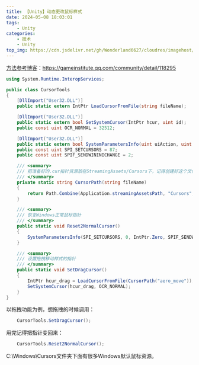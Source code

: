 ```yaml
---
title: 【Unity】动态更改鼠标样式
date: 2024-05-08 18:03:01
tags: 
    - Unity
categories:
    - 技术
    - Unity
top_img: https://cdn.jsdelivr.net/gh/Wonderland6627/cloudres/imagehost/07393c4437cc5e0cb7589e9194807fedd2cd0a3c.jpg
---
```


[方法参考博客](https://gameinstitute.qq.com/community/detail/118295)：https://gameinstitute.qq.com/community/detail/118295

```csharp
using System.Runtime.InteropServices;

public class CursorTools
{
    [DllImport("User32.DLL")]
    public static extern IntPtr LoadCursorFromFile(string fileName);

    [DllImport("User32.DLL")]
    public static extern bool SetSystemCursor(IntPtr hcur, uint id);
    public const uint OCR_NORMAL = 32512;

    [DllImport("User32.DLL")]
    public static extern bool SystemParametersInfo(uint uiAction, uint uiParam, IntPtr pvParam, uint fWinIni);
    public const uint SPI_SETCURSORS = 87;
    public const uint SPIF_SENDWININICHANGE = 2;

	/// <summary>
    /// 把准备好的.cur指针资源放在StreamingAssets/Cursors下，记得创建好这个文件夹
    /// </summary>
    private static string CursorPath(string fileName)
    {
        return Path.Combine(Application.streamingAssetsPath, "Cursors", fileName) + ".cur";
    }

    /// <summary>
    /// 恢复Windows正常鼠标指针
    /// </summary>
    public static void Reset2NormalCursor()
    {
        SystemParametersInfo(SPI_SETCURSORS, 0, IntPtr.Zero, SPIF_SENDWININICHANGE);
    }

    /// <summary>
    /// 设置拖拽移动样式的指针
    /// </summary>
    public static void SetDragCursor()
    {
        IntPtr hcur_drag = LoadCursorFromFile(CursorPath("aero_move"));
        SetSystemCursor(hcur_drag, OCR_NORMAL);
    }
}
```
以拖拽功能为例，想拖拽的时候调用：

```csharp
	CursorTools.SetDragCursor();
```
用完记得把指针变回来：

```csharp
	CursorTools.Reset2NormalCursor();
```
C:\Windows\Cursors文件夹下面有很多Windows默认鼠标资源。